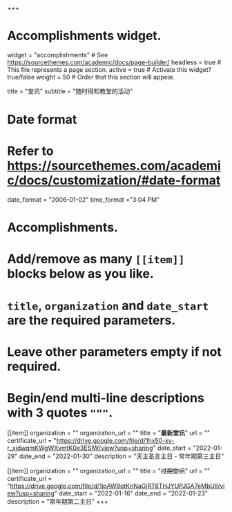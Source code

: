 +++
# Accomplishments widget.
widget = "accomplishments"  # See https://sourcethemes.com/academic/docs/page-builder/
headless = true  # This file represents a page section.
active = true  # Activate this widget? true/false
weight = 50  # Order that this section will appear.

title = "堂讯"
subtitle = "随时得知教堂的活动"

# Date format
#   Refer to https://sourcethemes.com/academic/docs/customization/#date-format
date_format = "2006-01-02"
time_format ="3:04 PM"

# Accomplishments.
#   Add/remove as many `[[item]]` blocks below as you like.
#   `title`, `organization` and `date_start` are the required parameters.
#   Leave other parameters empty if not required.
#   Begin/end multi-line descriptions with 3 quotes `"""`.

[[item]]
  organization = ""
  organization_url = ""
  title = "**最新堂讯**"
  url = ""
  certificate_url = "https://drive.google.com/file/d/1hx50-xy-r_xjdwqmKWgWXvmtK0e3ESlW/view?usp=sharing"
  date_start = "2022-01-29"
  date_end = "2022-01-30"
  description = "天主圣言主日 - 常年期第三主日"

[[item]]
  organization = ""
  organization_url = ""
  title = "~~过期堂讯~~"
  url = ""
  certificate_url = "https://drive.google.com/file/d/1jpAW9otKnNaGjRT6THJYUPJGA7eMbUll/view?usp=sharing"
  date_start = "2022-01-16"
  date_end = "2022-01-23"
  description = "常年期第二主日"
+++
